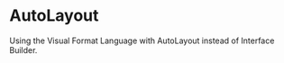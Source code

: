 AutoLayout
==========

Using the Visual Format Language with AutoLayout instead of Interface Builder.
